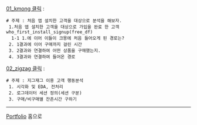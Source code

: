 
[01_kmong 클릭][kmong] : 
```
# 주제 : 처음 앱 설치한 고객을 대상으로 분석을 해보자. 
 1.처음 앱 설치한 고객을 대상으로 가입을 완료 한 고객  who_first_install_signup(free_df)
  1-1 1.에 이어 이들이 크몽에 처음 들어오게 된 경로는?
 2. 1결과에 이어 구매까지 걸린 시간
 3. 2결과와 연결하여 어떤 상품을 구매했는지.
 4. 3결과와 연결하여 들어온 경로
```
[kmong]:https://github.com/meucham11/Python3/blob/master/Project/log_analysis/01_kmong_int.ipynb

[02_zigzag 클릭][zigzag] : 
```
# 주제 : 지그재그 이용 고객 행동분석
 1. 시각화 및 EDA, 전처리
 2. 로그데이터 세션 정의(세션 구분)
 3. 구매/비구매별 잔존시간 구하기
```

[zigzag]: https://github.com/meucham11/Python3/blob/master/Project/log_analysis/02.zigzag.ipynb


----
[Portfolio][p] 홈으로

[p]:https://github.com/meucham11/Portfolio
